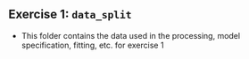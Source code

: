 ## Exercise 1: `data_split` 
 - This folder contains the data used in the processing, model specification, fitting, etc. for exercise 1
